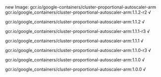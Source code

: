 new Image: gcr.io/google-containers/cluster-proportional-autoscaler-arm
gcr.io/google_containers/cluster-proportional-autoscaler-arm:1.1.2-r2 √

gcr.io/google_containers/cluster-proportional-autoscaler-arm:1.1.2 √

gcr.io/google_containers/cluster-proportional-autoscaler-arm:1.1.1-r3 √

gcr.io/google_containers/cluster-proportional-autoscaler-arm:1.1.1 √

gcr.io/google_containers/cluster-proportional-autoscaler-arm:1.1.0-r3 √

gcr.io/google_containers/cluster-proportional-autoscaler-arm:1.1.0 √

gcr.io/google_containers/cluster-proportional-autoscaler-arm:1.0.0 √

